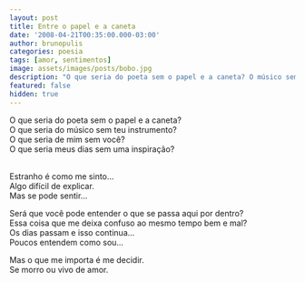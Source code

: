 ```yaml
---
layout: post
title: Entre o papel e a caneta
date: '2008-04-21T00:35:00.000-03:00'
author: brunopulis
categories: poesia
tags: [amor, sentimentos]
image: assets/images/posts/bobo.jpg
description: "O que seria do poeta sem o papel e a caneta? O músico sem o instrumento? O que seria de mim sem você"
featured: false
hidden: true
---
```


O que seria do poeta sem o papel e a caneta? <br />
O que seria do músico sem teu instrumento? <br />
O que seria de mim sem você? <br />
O que seria meus dias sem uma inspiração? <br /><br />

Estranho é como me sinto...<br />
Algo difícil de explicar. <br />
Mas se pode sentir...<br />

Será que você pode entender o que se passa aqui por dentro? <br />
Essa coisa que me deixa confuso ao mesmo tempo bem e mal? <br />
Os dias passam e isso continua...<br />
Poucos entendem como sou... <br />

Mas o que me importa é me decidir. <br />
Se morro ou vivo de amor.